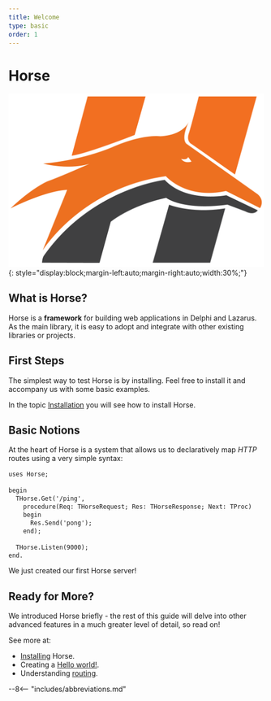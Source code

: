 ```yaml
---
title: Welcome
type: basic
order: 1
---
```


# Horse

![Horse](assets/horse.png){: style="display:block;margin-left:auto;margin-right:auto;width:30%;"}

## What is Horse?

Horse is a **framework** for building web applications in Delphi and Lazarus. As the main library, it is easy to adopt and integrate with other existing libraries or projects.

## First Steps

The simplest way to test Horse is by installing. Feel free to install it and accompany us with some basic examples.

In the topic [Installation](../en/installation) you will see how to install Horse.

## Basic Notions

At the heart of Horse is a system that allows us to declaratively map *HTTP* routes using a very simple syntax:

``` delphi
uses Horse;

begin
  THorse.Get('/ping',
    procedure(Req: THorseRequest; Res: THorseResponse; Next: TProc)
    begin
      Res.Send('pong');
    end);

  THorse.Listen(9000);
end.
```

We just created our first Horse server!

## Ready for More?

We introduced Horse briefly - the rest of this guide will delve into other advanced features in a much greater level of detail, so read on!

See more at:
 * [Installing](./installation) Horse.
 * Creating a [Hello world!](./hello-world).
 * Understanding [routing](./basic-routing).

 --8<-- "includes/abbreviations.md"